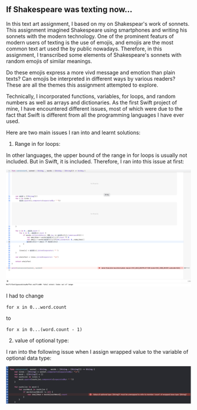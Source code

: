 ## If Shakespeare was texting now...

In this text art assignment, I based on my on Shakespear's work of sonnets. This assignment imagined Shakespeare using smartphones and writing his sonnets with the modern technology. One of the prominent featurs of modern users of texting is the use of emojis, and emojis are the most common text art used the by public nowadays. Therefore, in this assignment, I transcribed some elements of Shakespeare's sonnets with random emojis of similar meanings. 

Do these emojis express a more vivd message and emotion than plain texts? Can emojis be interpreted in different ways by various readers? These are all the themes this assignment attempted to explore.

Technically, I incorporated functions, variables, for loops, and random numbers as well as arrays and dictionaries. As the first Swift project of mine, I have encountered different issues, most of which were due to the fact that Swift is different from all the programming languages I have ever used. 

Here are two main issues I ran into and learnt solutions:

1. Range in for loops:

In other languages, the upper bound of the range in for loops is usually not included. But in Swift, it is included. Therefore, I ran into this issue at first:

![Range Issue](https://github.com/Yupu-Chen/molab-2024-01-Yupu/blob/main/Week01/range%20issue.png)

I had to change 

```Swi
for x in 0...word.count
```

to

```Sw
for x in 0...(word.count - 1)
```

2. value of optional type:

I ran into the following issue when I assign wrapped value to the variable of optional data type:

![unwrapped value](https://github.com/Yupu-Chen/molab-2024-01-Yupu/blob/main/Week01/unwrapped.png)
